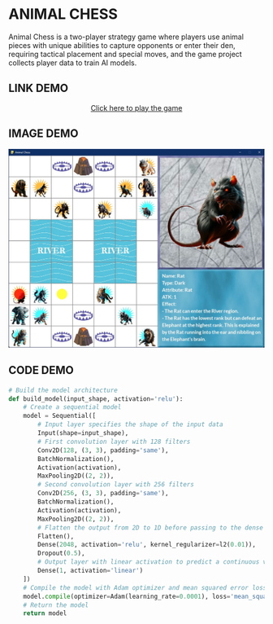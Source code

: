 # ANIMAL CHESS
Animal Chess is a two-player strategy game where players use animal pieces with unique abilities to capture opponents or enter their den, requiring tactical placement and special moves, and the game project collects player data to train AI models.

## LINK DEMO
<div align='center'>

[Click here to play the game](https://tynab.github.io/Animal-Chess)

</div>

## IMAGE DEMO
<p align='center'>
<img src='pic/0.jpg'></img>
</p>

## CODE DEMO
```python
# Build the model architecture
def build_model(input_shape, activation='relu'):
    # Create a sequential model
    model = Sequential([
        # Input layer specifies the shape of the input data
        Input(shape=input_shape),
        # First convolution layer with 128 filters
        Conv2D(128, (3, 3), padding='same'),
        BatchNormalization(),
        Activation(activation),
        MaxPooling2D((2, 2)),
        # Second convolution layer with 256 filters
        Conv2D(256, (3, 3), padding='same'),
        BatchNormalization(),
        Activation(activation),
        MaxPooling2D((2, 2)),
        # Flatten the output from 2D to 1D before passing to the dense layer
        Flatten(),
        Dense(2048, activation='relu', kernel_regularizer=l2(0.01)),
        Dropout(0.5),
        # Output layer with linear activation to predict a continuous value
        Dense(1, activation='linear')
    ])
    # Compile the model with Adam optimizer and mean squared error loss
    model.compile(optimizer=Adam(learning_rate=0.0001), loss='mean_squared_error', metrics=['mae'])
    # Return the model
    return model
```
